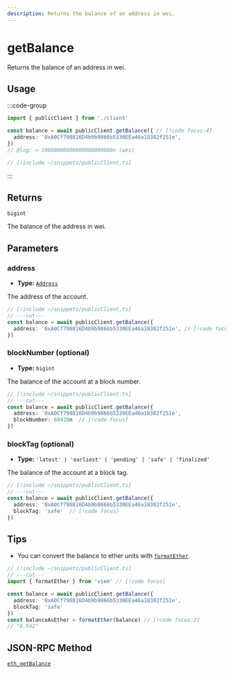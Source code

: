 ```yaml
---
description: Returns the balance of an address in wei.
---
```


# getBalance

Returns the balance of an address in wei.

## Usage

:::code-group

```ts twoslash [example.ts]
import { publicClient } from './client'

const balance = await publicClient.getBalance({ // [!code focus:4]
  address: '0xA0Cf798816D4b9b9866b5330EEa46a18382f251e',
})
// @log: > 10000000000000000000000n (wei)
```

```ts twoslash [client.ts] filename="client.ts"
// [!include ~/snippets/publicClient.ts]
```

:::

## Returns

`bigint`

The balance of the address in wei.

## Parameters

### address

- **Type:** [`Address`](/docs/glossary/types#address)

The address of the account.

```ts twoslash
// [!include ~/snippets/publicClient.ts]
// ---cut---
const balance = await publicClient.getBalance({
  address: '0xA0Cf798816D4b9b9866b5330EEa46a18382f251e', // [!code focus]
})
```

### blockNumber (optional)

- **Type:** `bigint`

The balance of the account at a block number.

```ts twoslash
// [!include ~/snippets/publicClient.ts]
// ---cut---
const balance = await publicClient.getBalance({
  address: '0xA0Cf798816D4b9b9866b5330EEa46a18382f251e',
  blockNumber: 69420n  // [!code focus]
})
```

### blockTag (optional)

- **Type:** `'latest' | 'earliest' | 'pending' | 'safe' | 'finalized'`

The balance of the account at a block tag.

```ts twoslash
// [!include ~/snippets/publicClient.ts]
// ---cut---
const balance = await publicClient.getBalance({
  address: '0xA0Cf798816D4b9b9866b5330EEa46a18382f251e',
  blockTag: 'safe'  // [!code focus]
})
```

## Tips

- You can convert the balance to ether units with [`formatEther`](/docs/utilities/formatEther).

```ts twoslash
// [!include ~/snippets/publicClient.ts]
// ---cut---
import { formatEther } from 'viem' // [!code focus]

const balance = await publicClient.getBalance({
  address: '0xA0Cf798816D4b9b9866b5330EEa46a18382f251e',
  blockTag: 'safe'
})
const balanceAsEther = formatEther(balance) // [!code focus:2]
// "6.942"
```

## JSON-RPC Method

[`eth_getBalance`](https://ethereum.org/en/developers/docs/apis/json-rpc/#eth_getbalance)
